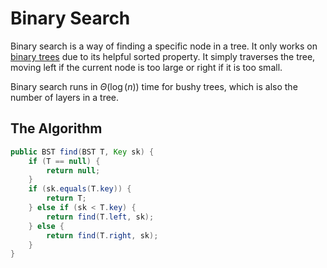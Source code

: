 # Binary Search

Binary search is a way of finding a specific node in a tree. It only works on [binary trees](../../abstract-data-types/binary-trees/) due to its helpful sorted property. It simply traverses the tree, moving left if the current node is too large or right if it is too small.

Binary search runs in $\Theta(\log(n))$ time for bushy trees, which is also the number of layers in a tree.

## The Algorithm

```java
public BST find(BST T, Key sk) {
    if (T == null) {
        return null;
    }
    if (sk.equals(T.key)) {
        return T;
    } else if (sk < T.key) {
        return find(T.left, sk);
    } else {
        return find(T.right, sk);
    }
}
```
